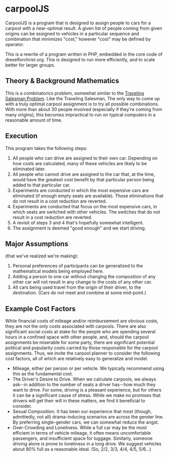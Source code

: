 carpoolJS
=========

CarpoolJS is a program that is designed to assign people to cars for a carpool with a near-optimal result.  A given list
of people coming from given origins can be assigned to vehicles in a particular sequence and combination that minimizes
"cost," however "cost" may be defined by operator.

This is a rewrite of a program written in PHP, embedded in the core code of drexelforchrist.org.  This is designed to
run more efficiently, and to scale better for larger groups.



Theory & Background Mathematics
-------------------------------
This is a combinatorics problem, somewhat similar to the
[Traveling Salesman Problem](https://en.wikipedia.org/wiki/Travelling_salesman_problem).  Like the Traveling Salesman,
The only way to come up with a truly optimal carpool assignment is to try all possible combinations.  With more than
about 30 people involved (especially if they're coming from many origins), this becomes impractical to run on typical
computers in a reasonable amount of time.



Execution
---------
This program takes the following steps:

1.  All people who can drive are assigned to their own car.  Depending on how costs are calculated, many of these
    vehicles are likely to be eliminated later.
2.  All people who cannot drive are assigned to the car that, at the time, would have the greatest cost benefit by that
    particular person being added to that particular car.
3.  Experiments are conducted in which the most expensive cars are eliminated (if enough empty seats are available).
    Those eliminations that do not result in a cost reduction are reverted.
4.  Experiments are conducted that focus on the most expensive cars, in which seats are switched with other vehicles.
    The switches that do not result in a cost reduction are reverted.
5.  A revisit of steps 3 and 4 that's hopefully somewhat intelligent.
6.  The assignment is deemed "good enough" and we start driving.



Major Assumptions
-----------------
(that we've realized we're making):

1.  Personal preferences of participants can be generalized to the mathematical models being employed here.
2.  Adding a person to one car without changing the composition of any other car will not result in any change to the
    costs of any other car.
3.  All cars being used travel from the origin of their driver, to the destination. (Cars do not meet and combine at
    some mid-point.)



Example Cost Factors
--------------------
While financial costs of mileage and/or reimbursement are obvious costs, they are not the only costs associated with
carpools.  There are also significant social costs at stake for the people who are spending several hours in a confined
space with other people, and, should the carpool assignments be miserable for some party, there are significant
potential political and popularity costs carried by those responsible for the carpool assignments.  Thus, we invite the
carpool planner to consider the following cost factors, all of which are relatively easy to generalize and model.

-   Mileage, either per person or per vehicle.  We typically recommend using this as the fundamental cost.
-   The Driver's Desire to Drive.  When we calculate carpools, we always ask--in addition to the number of seats a
    driver has--how much they want to drive.  For some, driving is a pleasant experience, but for others it can be a
    significant cause of stress.  While we make no promises that drivers will get their will in these matters, we find
    it beneficial to consider.
-   Sexual Composition.  It has been our experience that most (though, admittedly, not all) drama-inducing scenarios are
    across the gender line.  By preferring single-gender cars, we can somewhat reduce the angst.
-   Over-Crowding and Loneliness.  While a full car may be the most efficient in terms of vehicle mileage, it often
    means uncomfortable passengers, and insufficient space for luggage.  Similarly, someone driving alone is prone to
    loneliness in a long drive.  We suggest vehicles about 80% full as a reasonable ideal. (So, 2/2, 3/3, 4/4, 4/5,
    5/6...)